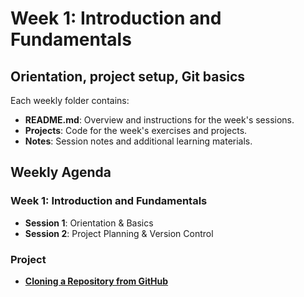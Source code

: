 # Week 1: Introduction and Fundamentals

## Orientation, project setup, Git basics

Each weekly folder contains:
- **README.md**: Overview and instructions for the week's sessions.
- **Projects**: Code for the week's exercises and projects.
- **Notes**: Session notes and additional learning materials.

## Weekly Agenda

### Week 1: Introduction and Fundamentals
- **Session 1**: Orientation & Basics
- **Session 2**: Project Planning & Version Control

### Project
- **[Cloning a Repository from GitHub](project.html)**

